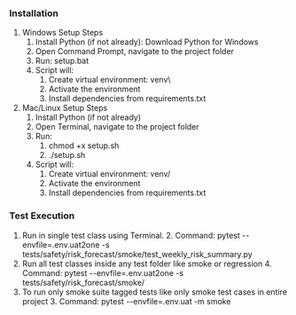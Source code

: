 ### Installation
1. Windows Setup Steps
	1. Install Python (if not already): Download Python for Windows
	2. Open Command Prompt, navigate to the project folder
	3. Run: setup.bat
	4. Script will:
		1. Create virtual environment: venv\
		2. Activate the environment
		3. Install dependencies from requirements.txt
2. Mac/Linux Setup Steps
	1. Install Python (if not already)
	2. Open Terminal, navigate to the project folder
	3. Run: 
       1. chmod +x setup.sh
       2. ./setup.sh
	4. Script will:
		1. Create virtual environment: venv/
		2. Activate the environment
        3. Install dependencies from requirements.txt

### Test Execution
1. Run in single test class using Terminal. 
   2. Command:  pytest --envfile=.env.uat2one -s tests/safety/risk_forecast/smoke/test_weekly_risk_summary.py
3. Run all test classes inside any test folder like smoke or regression 
   4. Command:  pytest --envfile=.env.uat2one -s tests/safety/risk_forecast/smoke/
2. To run only smoke suite tagged tests like only smoke test cases in entire project
   3. Command: pytest --envfile=.env.uat -m smoke